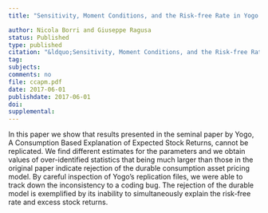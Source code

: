 ```yaml
---
title: "Sensitivity, Moment Conditions, and the Risk-free Rate in Yogo (2006)"

author: Nicola Borri and Giuseppe Ragusa
status: Published
type: published
citation: "&ldquo;Sensitivity, Moment Conditions, and the Risk-free Rate in Yogo (2006).&rdquo; Forthcoming in Critical Review of Finance"
tag:
subjects:
comments: no
file: ccapm.pdf
date: 2017-06-01
publishdate: 2017-06-01
doi: 
supplemental: 
---
```


In this paper we show that results presented in the seminal paper by Yogo, A Consumption Based Explanation of Expected Stock Returns, cannot be replicated. We find different estimates for the parameters and we obtain values of over-identified statistics that being much larger than those in the original paper indicate rejection of the durable consumption asset pricing model. By careful inspection of Yogo’s replication files, we were able to track down the inconsistency to a coding bug. The rejection of the durable model is exemplified by its inability to simultaneously explain the risk-free rate and excess stock returns.
